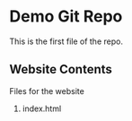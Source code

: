 # Demo Git Repo

This is the first file of the repo.

## Website Contents

Files for the website

1. index.html
